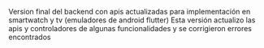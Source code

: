 Version final del backend con apis actualizadas para implementación en smartwatch y tv (emuladores de android flutter)
Esta versión actualizo las apis y controladores de algunas funcionalidades y se corrigieron errores encontrados
